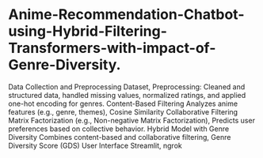 # Anime-Recommendation-Chatbot-using-Hybrid-Filtering-Transformers-with-impact-of-Genre-Diversity.

Data Collection and Preprocessing
Dataset, Preprocessing: Cleaned and structured data, handled missing values, normalized ratings, and applied one-hot encoding for genres.
Content-Based Filtering
Analyzes anime features (e.g., genre, themes), Cosine Similarity
Collaborative Filtering
Matrix Factorization (e.g., Non-negative Matrix Factorization), Predicts user preferences based on collective behavior.
Hybrid Model with Genre Diversity
Combines content-based and collaborative filtering, Genre Diversity Score (GDS)
User Interface
Streamlit,  ngrok
